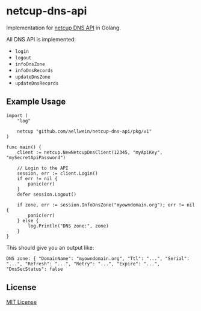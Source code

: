 netcup-dns-api
==============

Implementation for [netcup DNS API](https://www.netcup-wiki.de/wiki/DNS_API) in Golang.

All DNS API is implemented:
* ``login``
* ``logout``
* ``infoDnsZone``
* ``infoDnsRecords``
* ``updateDnsZone``
* ``updateDnsRecords``


Example Usage
-------------

```golang
import (
	"log"

	netcup "github.com/aellwein/netcup-dns-api/pkg/v1"
)

func main() {
	client := netcup.NewNetcupDnsClient(12345, "myApiKey", "mySecretApiPassword")

	// Login to the API
	session, err := client.Login()
	if err != nil {
		panic(err)
	}
	defer session.Logout()

	if zone, err := session.InfoDnsZone("myowndomain.org"); err != nil {
		panic(err)
	} else {
		log.Println("DNS zone:", zone)
	}
}
```
This should give you an output like:
```
DNS zone: { "DomainName": "myowndomain.org", "Ttl": "...", "Serial": "...", "Refresh": "...", "Retry": "...", "Expire": "...", "DnsSecStatus": false
```


License
-------

[MIT License](LICENSE)
